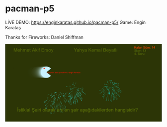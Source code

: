 # pacman-p5
LİVE DEMO:
https://enginkaratas.github.io/pacman-p5/
Game:
Engin Karataş

Thanks for Fireworks:
Daniel Shiffman


![](1.png)
 
